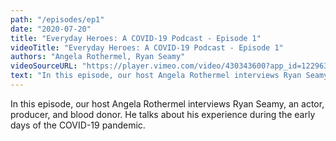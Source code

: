 ```yaml
---
path: "/episodes/ep1"
date: "2020-07-20"
title: "Everyday Heroes: A COVID-19 Podcast - Episode 1"
videoTitle: "Everyday Heroes: A COVID-19 Podcast - Episode 1"
authors: "Angela Rothermel, Ryan Seamy"
videoSourceURL: "https://player.vimeo.com/video/430343600?app_id=122963"
text: "In this episode, our host Angela Rothermel interviews Ryan Seamy, an actor, producer, and blood donor. He talks about his experience during the early days of the COVID-19 pandemic."
---
```


In this episode, our host Angela Rothermel interviews Ryan Seamy, an actor, producer, and blood donor. He talks about his experience during the early days of the COVID-19 pandemic.